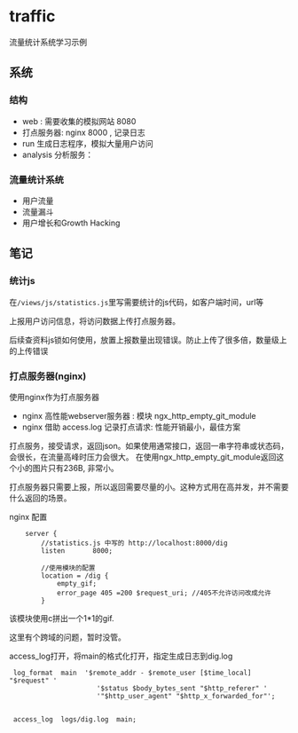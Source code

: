 # traffic

流量统计系统学习示例


## 系统

### 结构

* web : 需要收集的模拟网站 8080
* 打点服务器: nginx 8000 , 记录日志
* run 生成日志程序，模拟大量用户访问
* analysis 分析服务：

### 流量统计系统

* 用户流量
* 流量漏斗
* 用户增长和Growth Hacking



## 笔记

### 统计js

在`/views/js/statistics.js`里写需要统计的js代码，如客户端时间，url等

上报用户访问信息，将访问数据上传打点服务器。

后续查资料js锁如何使用，放置上报数量出现错误。防止上传了很多倍，数量级上的上传错误


### 打点服务器(nginx)

使用nginx作为打点服务器

* nginx 高性能webserver服务器 : 模块 ngx_http_empty_git_module
* nginx 借助 access.log 记录打点请求: 性能开销最小，最佳方案


打点服务，接受请求，返回json。如果使用通常接口，返回一串字符串或状态码，会很长，在流量高峰时压力会很大。
在使用ngx_http_empty_git_module返回这个小的图片只有236B, 非常小。

打点服务器只需要上报，所以返回需要尽量的小。这种方式用在高并发，并不需要什么返回的场景。

nginx 配置

```
    server {
        //statistics.js 中写的 http://localhost:8000/dig
        listen       8000;

        //使用模块的配置
    	location = /dig {
            empty_gif;
            error_page 405 =200 $request_uri; //405不允许访问改成允许
    	}

```

该模块使用c拼出一个1*1的gif.

这里有个跨域的问题，暂时没管。


access_log打开，将main的格式化打开，指定生成日志到dig.log

```
 log_format  main  '$remote_addr - $remote_user [$time_local] "$request" '
                      '$status $body_bytes_sent "$http_referer" '
                      '"$http_user_agent" "$http_x_forwarded_for"';


 access_log  logs/dig.log  main;
```